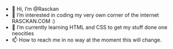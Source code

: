 - 👋 Hi, I’m @Rasckan
- 👀 I’m interested in coding my very own corner of the internet RASCKAN.COM :)
- 🌱 I’m currently learning HTML and CSS to get my stuff done one neocities
- 📫 How to reach me in no way at the moment this will change.

<!---
Rasckan/Rasckan is a ✨ special ✨ repository because its `README.md` (this file) appears on your GitHub profile.
You can click the Preview link to take a look at your changes.
--->
